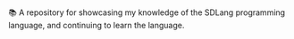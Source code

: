 📚️ A repository for showcasing my knowledge of the SDLang programming language, and continuing to learn the language.
